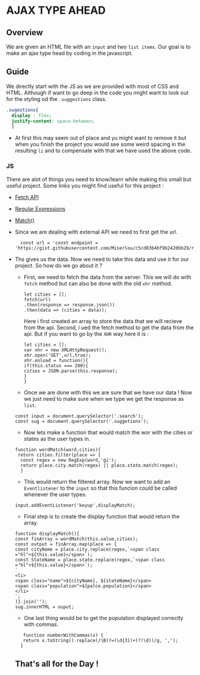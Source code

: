 # AJAX TYPE AHEAD 

## Overview

We are given an HTML file with an `input` and two `list items`. Our goal is to make an ajax type head by coding in the javascript.

## Guide 
We directly start with the JS as we are provided with most of CSS and HTML. Although if want to go deep in the code you might want to look out for the styling od the `.suggestions` class.
```CSS
.sugestions{
  display : flex;
  justify-content: space-between;
  }
```
* At first this may seem out of place and yu might want to remove it but when you finish the project you would see some weird spacing in the resulting `li` and to compensate with that we have used the above code.

### JS

There are alot of things you need to know/learn while making this small but useful project.
Some links you might find useful for this project :
* [Fetch API](https://developer.mozilla.org/en-US/docs/Web/API/Fetch_API)
* [Regular Expressions](https://developer.mozilla.org/en-US/docs/Web/JavaScript/Reference/Global_Objects/RegExp)
* [Match()](https://www.w3schools.com/jsref/jsref_match.asp)

* Since we are dealing with external API we need to first get the url.
  ```JS
    const url = 'const endpoint = 'https://gist.githubusercontent.com/Miserlou/c5cd8364bf9b2420bb29/raw/2bf258763cdddd704f8ffd3ea9a3e81d25e2c6f6/cities.json';
  ```
* Ths gives us the data. Now we need to take this data and use it for our project. So how do we go about it ? 
    * First, we need to fetch the data from the server. This we will do with `fetch` method but can also be done with the old `xhr` method.
      ```JS
      let cities = [];
      fetch(url)
      .then(response => response.json())
      .then(data => (cities = data));
      ```
      Here i first created an array to store the data that we will recieve from the api. 
      Second, i ued the fetch method to get the data from the api. But if you want to go by the `XHR` way here it is :
      ```JS
      let cities = [];
      var xhr = new XMLHttpRequest();
      xhr.open('GET',url,true);
      xhr.onload = function(){
      if(this.status === 200){
      cities = JSON.parse(this.response);
      }
      }
      ```
    * Once we are done with this we are sure that we have our data ! Now we just need to make sure when we type we get the response as `list`.
    ```JS
    const input = document.querySelector('.search');
    const sug = document.querySelector('.suggetions');
    ```
    * Now lets make a function that would match the wor with the cities or states as the user types in.
    ```JS
    function wordMatch(word,cities){
     return cities.filter(place => {
      const regex = new RegExp(word,'gi');
      return place.city.match(regex) || place.state.match(regex);
      }
    ```
    * This would return the filtered array. Now we want to add an `Eventlistener` to the `input` so that this funcion could be called whenever the user types.
    ```JS
    input.addEventListener('keyup',displayMatch);
    ```
    * Final step is to create the display function that would return the array.
    ```JS
    function displayMatch(){
    const finArray = wordMatch(this.value,cities);
    const output = finArray.map(place => {
    const cityName = place.city.replace(regex,`<span class ="hl">${this.value}</span>`);
    const StateName = place.state.replace(regex,`<span class ="hl">${this.value}</span>`);
    `
    <li>
    <span class="name">${cityName}, ${stateName}</span>
    <span class="population">${palce.population}</span>
    </li>
    `;
    )}.join('');
    sug.innerHTML = ouput;
    ```
    * One last thing would be to get the population displayed correctly with commas.
    ```JS
       function numberWithCommas(x) {
       return x.toString().replace(/\B(?=(\d{3})+(?!\d))/g, ',');
      }
    ```
    ## That's all for the Day !
      
      
